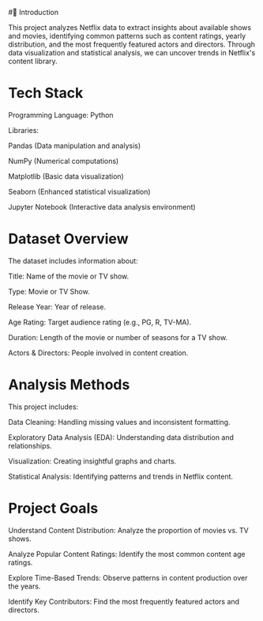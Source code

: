 

#📌 Introduction

This project analyzes Netflix data to extract insights about available shows and movies, identifying common patterns such as content ratings, yearly distribution, and the most frequently featured actors and directors. Through data visualization and statistical analysis, we can uncover trends in Netflix's content library.

# Tech Stack

Programming Language: Python 

Libraries:

Pandas  (Data manipulation and analysis)

NumPy  (Numerical computations)

Matplotlib  (Basic data visualization)

Seaborn  (Enhanced statistical visualization)

Jupyter Notebook  (Interactive data analysis environment)

# Dataset Overview

The dataset includes information about:

 Title: Name of the movie or TV show.

 Type: Movie or TV Show.

 Release Year: Year of release.

 Age Rating: Target audience rating (e.g., PG, R, TV-MA).

 Duration: Length of the movie or number of seasons for a TV show.

 Actors & Directors: People involved in content creation.
# Analysis Methods

This project includes:

Data Cleaning: Handling missing values and inconsistent formatting.

Exploratory Data Analysis (EDA): Understanding data distribution and relationships.

Visualization: Creating insightful graphs and charts.

Statistical Analysis: Identifying patterns and trends in Netflix content.

# Project Goals

 Understand Content Distribution: Analyze the proportion of movies vs. TV shows.

 Analyze Popular Content Ratings: Identify the most common content age ratings.

 Explore Time-Based Trends: Observe patterns in content production over the years.

 Identify Key Contributors: Find the most frequently featured actors and directors.
